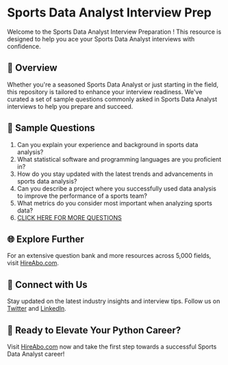 # Sports Data Analyst Interview Prep

Welcome to the Sports Data Analyst Interview Preparation ! This resource is designed to help you ace your Sports Data Analyst interviews with confidence.

## 🚀 Overview

Whether you're a seasoned Sports Data Analyst or just starting in the field, this repository is tailored to enhance your interview readiness. We've curated a set of sample questions commonly asked in Sports Data Analyst interviews to help you prepare and succeed.

## 📝 Sample Questions

1. Can you explain your experience and background in sports data analysis?
2. What statistical software and programming languages are you proficient in?
3. How do you stay updated with the latest trends and advancements in sports data analysis?
4. Can you describe a project where you successfully used data analysis to improve the performance of a sports team?
5. What metrics do you consider most important when analyzing sports data?
6. [CLICK HERE FOR MORE QUESTIONS](https://hireabo.com/job/15_2_33/Sports%20Data%20Analyst)

## 🌐 Explore Further

For an extensive question bank and more resources across 5,000 fields, visit [HireAbo.com](https://www.hireabo.com).

## 📱 Connect with Us

Stay updated on the latest industry insights and interview tips. Follow us on [Twitter](https://twitter.com/hireabo) and [LinkedIn](https://www.linkedin.com/in/hire-abo-3609972a8/).

## 🚀 Ready to Elevate Your Python Career?

Visit [HireAbo.com](https://www.hireabo.com) now and take the first step towards a successful Sports Data Analyst career!